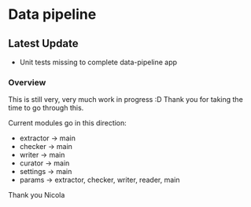 # Data pipeline

## Latest Update
- Unit tests missing to complete data-pipeline app

### Overview

This is still very, very much work in progress :D
Thank you for taking the time to go through this.

Current modules go in this direction:
- extractor -> main
- checker -> main
- writer -> main
- curator -> main
- settings -> main
- params -> extractor, checker, writer, reader, main

Thank you
Nicola